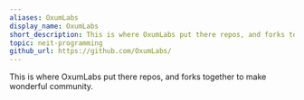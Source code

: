 ```yaml
---
aliases: OxumLabs
display_name: OxumLabs
short_description: This is where OxumLabs put there repos, and forks together to make wonderful community.
topic: neit-programming
github_url: https://github.com/OxumLabs/
---
```

This is where OxumLabs put there repos, and forks together to make wonderful community.
